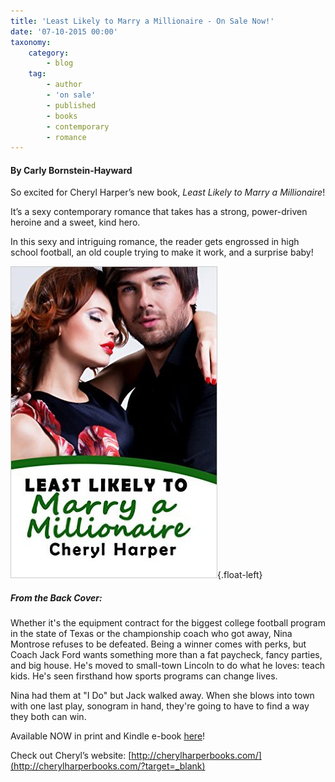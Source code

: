 ```yaml
---
title: 'Least Likely to Marry a Millionaire - On Sale Now!'
date: '07-10-2015 00:00'
taxonomy:
    category:
        - blog
    tag:
        - author
        - 'on sale'
        - published
        - books
        - contemporary
        - romance
---
```


#### By Carly Bornstein-Hayward

So excited for Cheryl Harper’s new book, _Least Likely to Marry a Millionaire_!

It’s a sexy contemporary romance that takes has a strong, power-driven heroine and a sweet, kind hero.

In this sexy and intriguing romance, the reader gets engrossed in high school football, an old couple trying to make it work, and a surprise baby!

![](Book_Light_Editorial_LeastLikelytoMarry.jpg?cropResize=300,300){.float-left}

##### From the Back Cover:

Whether it's the equipment contract for the biggest college football program in the state of Texas or the championship coach who got away, Nina Montrose refuses to be defeated. Being a winner comes with perks, but Coach Jack Ford wants something more than a fat paycheck, fancy parties, and big house. He's moved to small-town Lincoln to do what he loves: teach kids. He's seen firsthand how sports programs can change lives.

Nina had them at "I Do" but Jack walked away. When she blows into town with one last play, sonogram in hand, they're going to have to find a way they both can win.

Available NOW in print and Kindle e-book [here](http://www.amazon.com/Least-Likely-Marry-Millionaire-Characters-ebook/dp/B0109A6XCO/ref=sr_1_1?ie=UTF8&qid=1444237252&sr=8-1&keywords=cheryl+harper?target=_blank)!

Check out Cheryl’s website: [http://cherylharperbooks.com/](http://cherylharperbooks.com/?target=_blank)